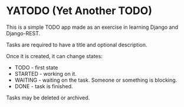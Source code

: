 # YATODO (Yet Another TODO)

This is a simple TODO app made as an exercise in learning Django and Django-REST.

Tasks are required to have a title and optional description.

Once it is created, it can change states: 
* TODO - first state
* STARTED - working on it.
* WAITING - waiting on the task. Someone or something is blocking.
* DONE - task is finished.

Tasks may be deleted or archived.